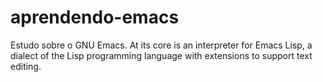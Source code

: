 # aprendendo-emacs
Estudo sobre o GNU Emacs. At its core is an interpreter for Emacs Lisp, a dialect of the Lisp programming language with extensions to support text editing.
